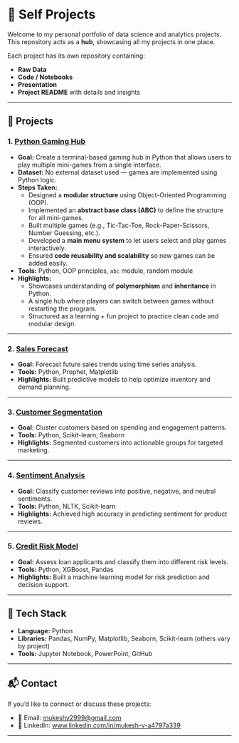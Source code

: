 # 📂 Self Projects

Welcome to my personal portfolio of data science and analytics projects.  
This repository acts as a **hub**, showcasing all my projects in one place.  

Each project has its own repository containing:
- **Raw Data** 
- **Code / Notebooks** 
- **Presentation** 
- **Project README** with details and insights  

---

## 📌 Projects

### 1. [Python Gaming Hub](https://github.com/yourusername/python-gaming-hub)
- **Goal:** Create a terminal-based gaming hub in Python that allows users to play multiple mini-games from a single interface.  
- **Dataset:** No external dataset used — games are implemented using Python logic.  
- **Steps Taken:**
  - Designed a **modular structure** using Object-Oriented Programming (OOP).  
  - Implemented an **abstract base class (ABC)** to define the structure for all mini-games.  
  - Built multiple games (e.g., Tic-Tac-Toe, Rock-Paper-Scissors, Number Guessing, etc.).  
  - Developed a **main menu system** to let users select and play games interactively.  
  - Ensured **code reusability and scalability** so new games can be added easily.  
- **Tools:** Python, OOP principles, `abc` module, random module  
- **Highlights:**  
  - Showcases understanding of **polymorphism** and **inheritance** in Python.  
  - A single hub where players can switch between games without restarting the program.  
  - Structured as a learning + fun project to practice clean code and modular design.  

---

### 2. [Sales Forecast](https://github.com/yourusername/sales-forecast)
- **Goal:** Forecast future sales trends using time series analysis.  
- **Tools:** Python, Prophet, Matplotlib  
- **Highlights:** Built predictive models to help optimize inventory and demand planning.  

---

### 3. [Customer Segmentation](https://github.com/yourusername/customer-segmentation)
- **Goal:** Cluster customers based on spending and engagement patterns.  
- **Tools:** Python, Scikit-learn, Seaborn  
- **Highlights:** Segmented customers into actionable groups for targeted marketing.  

---

### 4. [Sentiment Analysis](https://github.com/yourusername/sentiment-analysis)
- **Goal:** Classify customer reviews into positive, negative, and neutral sentiments.  
- **Tools:** Python, NLTK, Scikit-learn  
- **Highlights:** Achieved high accuracy in predicting sentiment for product reviews.  

---

### 5. [Credit Risk Model](https://github.com/yourusername/credit-risk-model)
- **Goal:** Assess loan applicants and classify them into different risk levels.  
- **Tools:** Python, XGBoost, Pandas  
- **Highlights:** Built a machine learning model for risk prediction and decision support.  

---

## 🔧 Tech Stack
- **Language:** Python  
- **Libraries:** Pandas, NumPy, Matplotlib, Seaborn, Scikit-learn (others vary by project)  
- **Tools:** Jupyter Notebook, PowerPoint, GitHub  

---

## 📬 Contact
If you’d like to connect or discuss these projects:  
- 📧 Email: mukeshv2999@gmail.com 
- 💼 LinkedIn: www.linkedin.com/in/mukesh-v-a4797a339 
---
